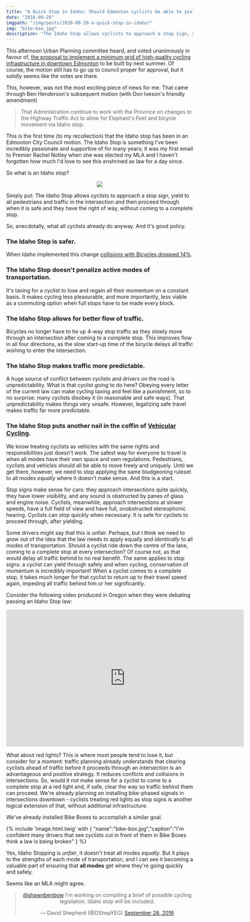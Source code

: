 ```yaml
---
title: "A Quick Stop in Idaho: Should Edmonton cyclists be able to yield through stop signs?"
date: "2016-09-28"
imgpath: "/img/posts/2016-09-28-a-quick-stop-in-idaho/"
img: "bike-box.jpg"
description: "The Idaho Stop allows cyclists to approach a stop sign, yield to all pedestrians and traffic in the intersection and then proceed through when it is safe and they have the right of way, without coming to a complete stop. So, anecdotally, what all cyclists already do anyway. And it's good policy."
---
```


This afternoon Urban Planning committee heard, and voted unanimously in favour of, [the proposal to implement a minimum grid of
high-quality cycling infrastructure in downtown Edmonton](/pdf/2016-09-28-a-quick-stop-in-idaho/stantec-report.pdf) to be built by next summer. Of course, the motion still has
to go up to council proper for approval, but it solidly seems like the votes are there.

This, however, was not the most exciting piece of news for me. That came through Ben Henderson's subsequent motion (with
Don Iveson's friendly amendment)

> That Administration continue to work with the Province on changes to the Highway Traffic Act to allow for Elephant's Feet and bicycle movement via Idaho stop.

This is the first time (to my recollection) that the Idaho stop has been in an Edmonton City Council motion. The Idaho Stop
is something I've been incredibly passionate and supportive of for many years; it was my first email to Premier Rachel Notley
when she was elected my MLA and I haven't forgotten how much I'd love to see this enshrined as law for a day since.

So what is an Idaho stop?

<div style="text-align:center;">
    <img src="{{page.imgpath}}idaho-stops.jpg" />
</div>

Simply put: The Idaho Stop allows cyclists to approach a stop sign, yield to all pedestrians and traffic in the intersection
and then proceed through when it is safe and they have the right of way, without coming to a complete stop.

So, anecdotally, what all cyclists already do anyway. And it's good policy.

### The Idaho Stop is safer. 
When Idaho implemented this change [collisions with Bicycles dropped 14%](http://docplayer.net/1126976-Meggs-jason-n-stops-harm-bikes-page-1-of-15-title-page.html).

### The Idaho Stop doesn't penalize active modes of transportation. 
It's taxing for a cyclist to lose and regain all their momentum
on a constant basis. It makes cycling less pleasurable, and more importantly, less viable as a commuting option when full stops have
to be made every block.

### The Idaho Stop allows for better flow of traffic. 
Bicycles no longer have to tie up 4-way stop traffic as they slowly move through an intersection
after coming to a complete stop. This improves flow in all four directions, as the slow start-up time of the bicycle delays
all traffic wishing to enter the intersection.

### The Idaho Stop makes traffic more predictable. 
A huge source of conflict between cyclists and drivers on the road is unpredictability.
What is that cyclist going to do here? Obeying every letter of the current law can make cycling taxing and feel like a punishment,
so to no surprise: many cyclists disobey it (in reasonable and safe ways). That unpredictability makes things very unsafe. However,
legalizing safe travel makes traffic far more predictable.

### The Idaho Stop puts another nail in the coffin of [Vehicular Cycling](https://en.wikipedia.org/wiki/Vehicular_cycling).
We know treating cyclists as vehicles with the same rights and responsibilities just doesn't work. The safest way for everyone
to travel is when all modes have their own space and own regulations. Pedestrians, cyclists and vehicles should all be able
to move freely and uniquely. Until we get there, however, we need to stop applying the same bludgeoning ruleset to all modes *equally*
where it doesn't make sense. And this is a start.

Stop signs make sense for cars: they approach intersections quite quickly, they have lower visibility, and any sound is obstructed by panes of glass and engine noise.
Cyclists, meanwhile, approach intersections at slower speeds, have a full field of view and have full, onobstructed stereophonic hearing. Cyclists can stop quickly when necessary.
It is safe for cyclists to proceed through, after yielding.

Some drivers might say that this is unfair. Perhaps, but I think we need to grow out of the idea that the law needs to apply
equally and *identically* to all modes of transportation. Should a cyclist ride down the centre of the lane, coming to a complete
stop at every intersection? Of course not, as that would delay all traffic behind to no real benefit. The same applies to 
stop signs: a cyclist can yield through safely and when cycling, conservation of momentum is incredibly important! When a cyclist
comes to a complete stop, it takes much longer for that cyclist to return up to their travel speed again, impeding all traffic behind him or
her significantly.

Consider the following video produced in Oregon when they were debating passing an Idaho Stop law:

<div style="text-align:center;">
    <iframe src="https://player.vimeo.com/video/4140910" width="640" height="368" frameborder="0" webkitallowfullscreen mozallowfullscreen allowfullscreen></iframe>
</div>

What about red lights? This is where most people tend to lose it, but consider for a moment: traffic planning already understands
that clearing cyclists ahead of traffic before it proceeds through an intersection is an advantageous and positive strategy.
It reduces conflicts and collisions in intersections. So, would it not make sense for a cyclist to come to a complete stop
at a red light and, if safe, clear the way so traffic behind them can proceed. We're already planning on installing bike-phased signals in
intersections downtown - cyclists treating red lights as stop signs is another logical extension of that, without additional infrastructure.

We've already installed Bike Boxes to accomplish a similar goal.

{% include 'image.html.twig' with { "name":"bike-box.jpg","caption":"I'm confident many drivers that see cyclists cut in front of them in Bike Boxes think a law is being broken" } %}

Yes, Idaho Stopping is *unfair*, it doesn't treat all modes *equally*. But it plays to the strengths of each mode of
transportation, and I can see it becoming a valuable part of ensuring that **all modes** get where they're going quickly and
safely.

Seems like an MLA might agree.

<div style="text-align:center;">
    <blockquote style="margin 0 auto;" class="twitter-tweet" data-lang="en"><p lang="en" dir="ltr"><a href="https://twitter.com/shawnbenbow">@shawnbenbow</a> I&#39;m working on compiling a brief of possible cycling legislation. Idaho stop will be included.</p>&mdash; David Shepherd (@DShepYEG) <a href="https://twitter.com/DShepYEG/status/781241569433178113">September 28, 2016</a></blockquote>
    <script async src="//platform.twitter.com/widgets.js" charset="utf-8"></script>
    <style>twitterwidget { margin: 0 auto; }</style>
</div>

